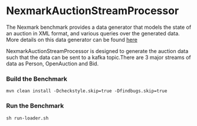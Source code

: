 # NexmarkAuctionStreamProcessor

The Nexmark benchmark provides a data generator that models the state of an auction in XML format, and various queries
over the generated data. More details on this data generator can be found [here](https://beam.apache.org/documentation/sdks/java/testing/nexmark/#what-it-is)

NexmarkAuctionStreamProcessor is designed to generate the auction data such that the data can be sent to a kafka topic.There are 3 major streams of data as Person, OpenAuction and Bid.

### Build the Benchmark
```
mvn clean install -Dcheckstyle.skip=true -Dfindbugs.skip=true
```

### Run the Benchmark
```
sh run-loader.sh
```

